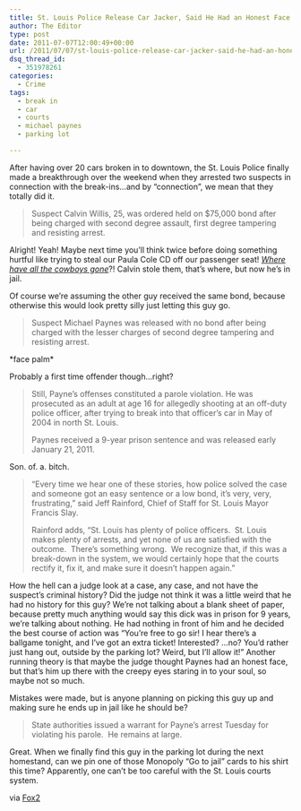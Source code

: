 ```yaml
---
title: St. Louis Police Release Car Jacker, Said He Had an Honest Face
author: The Editor
type: post
date: 2011-07-07T12:00:49+00:00
url: /2011/07/07/st-louis-police-release-car-jacker-said-he-had-an-honest-face/
dsq_thread_id:
  - 351978261
categories:
  - Crime
tags:
  - break in
  - car
  - courts
  - michael paynes
  - parking lot

---
```

[<img class="alignright size-full wp-image-10252" title="michael_paynes" src="http://media.punchingkitty.com/wordpress/2011/07/michael_paynes.jpeg?filter=resize&w=250" alt="" />][1]After having over 20 cars broken in to downtown, the St. Louis Police finally made a breakthrough over the weekend when they arrested two suspects in connection with the break-ins&#8230;and by &#8220;connection&#8221;, we mean that they totally did it.

> Suspect Calvin Willis, 25, was ordered held on $75,000 bond after being charged with second degree assault, first degree tampering and resisting arrest.

Alright! Yeah! Maybe next time you&#8217;ll think twice before doing something hurtful like trying to steal our Paula Cole CD off our passenger seat! _<a href="http://www.youtube.com/watch?v=JPR108kwNo4" target="_blank">Where have all the cowboys gone</a>_?! Calvin stole them, that&#8217;s where, but now he&#8217;s in jail.

Of course we&#8217;re assuming the other guy received the same bond, because otherwise this would look pretty silly just letting this guy go.

> Suspect Michael Paynes was released with no bond after being charged with the lesser charges of second degree tampering and resisting arrest.

\*face palm\*

Probably a first time offender though&#8230;right?

> Still, Payne&#8217;s offenses constituted a parole violation. He was prosecuted as an adult at age 16 for allegedly shooting at an off-duty police officer, after trying to break into that officer&#8217;s car in May of 2004 in north St. Louis.
> 
> Paynes received a 9-year prison sentence and was released early January 21, 2011.

Son. of. a. bitch.

> &#8220;Every time we hear one of these stories, how police solved the case and someone got an easy sentence or a low bond, it&#8217;s very, very, frustrating,&#8221; said Jeff Rainford, Chief of Staff for St. Louis Mayor Francis Slay.
> 
> Rainford adds, &#8220;St. Louis has plenty of police officers.  St. Louis makes plenty of arrests, and yet none of us are satisfied with the outcome.  There&#8217;s something wrong.  We recognize that, if this was a break-down in the system, we would certainly hope that the courts rectify it, fix it, and make sure it doesn&#8217;t happen again.&#8221;

How the hell can a judge look at a case, any case, and not have the suspect&#8217;s criminal history? Did the judge not think it was a little weird that he had no history for this guy? We&#8217;re not talking about a blank sheet of paper, because pretty much anything would say this dick was in prison for 9 years, we&#8217;re talking about nothing. He had nothing in front of him and he decided the best course of action was &#8220;You&#8217;re free to go sir! I hear there&#8217;s a ballgame tonight, and I&#8217;ve got an extra ticket! Interested? &#8230;no? You&#8217;d rather just hang out, outside by the parking lot? Weird, but I&#8217;ll allow it!&#8221; Another running theory is that maybe the judge thought Paynes had an honest face, but that&#8217;s him up there with the creepy eyes staring in to your soul, so maybe not so much.

Mistakes were made, but is anyone planning on picking this guy up and making sure he ends up in jail like he should be?

> State authorities issued a warrant for Payne&#8217;s arrest Tuesday for violating his parole.  He remains at large.

Great. When we finally find this guy in the parking lot during the next homestand, can we pin one of those Monopoly &#8220;Go to jail&#8221; cards to his shirt this time? Apparently, one can&#8217;t be too careful with the St. Louis courts system.

via <a href="http://www.fox2now.com/news/ktvi-any-furious-after-man-arrested-for-car-breakins-released-without-bond-20110705,0,1856960.story" target="_blank">Fox2</a>

 [1]: http://media.punchingkitty.com/wordpress/2011/07/michael_paynes.jpeg